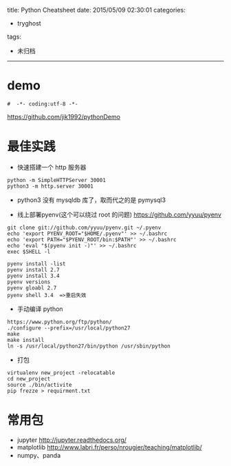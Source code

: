 title: Python Cheatsheet
date: 2015/05/09 02:30:01
categories:
 - tryghost

tags:
 - 未归档 



---

# demo 
```language-python
#  -*- coding:utf-8 -*-
```
https://github.com/jik1992/pythonDemo

# 最佳实践
 * 快速搭建一个 http 服务器
```language-bash 
python -m SimpleHTTPServer 30001
python3 -m http.server 30001
```
 * python3 没有 mysqldb 库了，取而代之的是 pymysql3

 * 线上部署pyenv(这个可以绕过 root 的问题)
https://github.com/yyuu/pyenv

```language-bash
git clone git://github.com/yyuu/pyenv.git ~/.pyenv
echo 'export PYENV_ROOT="$HOME/.pyenv"' >> ~/.bashrc
echo 'export PATH="$PYENV_ROOT/bin:$PATH"' >> ~/.bashrc
echo 'eval "$(pyenv init -)"' >> ~/.bashrc
exec $SHELL -l

pyenv install -list
pyenv install 2.7
pyenv install 3.4
pyenv versions
pyenv gloabl 2.7
pyenv shell 3.4  =>重启失效
```
 * 手动编译 python
```language-bash
https://www.python.org/ftp/python/
./configure --prefix=/usr/local/python27
make
make install
ln -s /usr/local/python27/bin/python /usr/sbin/python
```
 * 打包
```language-bash
virtualenv new_project -relocatable
cd new_project
source ./bin/activite
pip frezze > requirment.txt
```

# 常用包

 * jupyter  http://jupyter.readthedocs.org/
 * matplotlib  http://www.labri.fr/perso/nrougier/teaching/matplotlib/
 * numpy、panda



